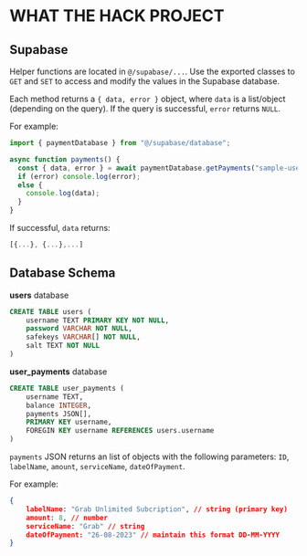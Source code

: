 # WHAT THE HACK PROJECT

## Supabase

Helper functions are located in `@/supabase/...`. Use the exported classes to `GET` and `SET` to access and modify the values in the Supabase database.

Each method returns a `{ data, error }` object, where `data` is a list/object (depending on the query). If the query is successful, `error` returns `NULL`.

For example:

```typescript
import { paymentDatabase } from "@/supabase/database";

async function payments() {
  const { data, error } = await paymentDatabase.getPayments("sample-username");
  if (error) console.log(error);
  else {
    console.log(data);
  }
}
```

If successful, `data` returns:

```typescript
[{...}, {...},...]
```

## Database Schema

**users** database

```SQL
CREATE TABLE users (
    username TEXT PRIMARY KEY NOT NULL,
    password VARCHAR NOT NULL,
    safekeys VARCHAR[] NOT NULL,
    salt TEXT NOT NULL
)
```

**user_payments** database

```sql
CREATE TABLE user_payments (
    username TEXT,
    balance INTEGER,
    payments JSON[],
    PRIMARY KEY username,
    FOREGIN KEY username REFERENCES users.username
)
```

`payments` JSON returns an list of objects with the following parameters: `ID`, `labelName`, `amount`, `serviceName`, `dateOfPayment`.

For example:

```JSON
{
    labelName: "Grab Unlimited Subcription", // string (primary key)
    amount: 8, // number
    serviceName: "Grab" // string
    dateOfPayment: "26-08-2023" // maintain this format DD-MM-YYYY
}
```
